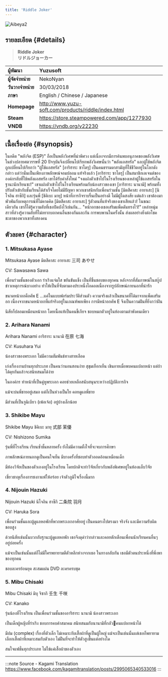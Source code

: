 ```yaml
---
title: 'Riddle Joker'
---
```


![Aibeya2](/img/visualnovel/preview/aibeya2.jpeg)

## รายละเอียด {#details}

> **Riddle Joker**  
> **リドルジョーカー**

| ผู้พัฒนา | Yuzusoft |
| :---- | :---- |
| **ผู้จัดจำหน่าย** | NekoNyan |
| **วันวางจำหน่าย** | 30/03/2018 |
| **ภาษา** | English / Chinese / Japanese |
| **Homepage** | http://www.yuzu-soft.com/products/riddle/index.html |
| **Steam** | https://store.steampowered.com/app/1277930 |
| **VNDB** | https://vndb.org/v22230 |

## เนื้อเรื่องย่อ {#synopsis}

ในอดีต "พลังจิต (ESP)" ถือเป็นพลังวิเศษที่น่าพิศวง แต่เนื่องจากมีการค้นพบอนุภาคของพลังวิเศษในช่วงปลายศตวรรษที่ 20 ปัจจุบันจึงเปลี่ยนไปเรียกพลังวิเศษนั้นว่า "พลังแอสทรัล" และผู้ใช้พลังจิตถูกเปลี่ยนไปเรียกว่า "ผู้ใช้แอสทรัล"
[อาริฮาระ ซาโตรุ] เป็นคนธรรมดาสามัญที่ใช้ชีวิตอยู่ในโลกดังกล่าว
แต่ว่านั่นเป็นเพียงภาพลักษณ์จอมปลอม
แท้จริงแล้ว [อาริฮาระ ซาโตรุ] เป็นสมาชิกเอเจนต์ขององค์กรลับที่ใช้พลังแอสทรัล
เขาได้รับคำสั่งใหม่
"จงแฝงตัวเข้าไปในโรงเรียนของเหล่าผู้ใช้แอสทรัลในฐานะนักเรียนซะ!"
เขาแฝงตัวเข้าไปในโรงเรียนพร้อมกับน้องสาวของเขา [อาริฮาระ นานามิ] พร้อมทั้งปรับตัวเข้ากับชั้นเรียนได้สำเร็จโดยไม่มีปัญหา พวกเขาสนิทกับเพื่อนร่วมชั้น [มิตสึคาสะ อายาเสะ] [นิโจอิน ฮาซึกิ] และรุ่นพี่ [ชิคิเบะ มายุ]
หน้าที่ภารกิจราบรื่นเป็นอย่างดี ไม่มีผู้ใดสงสัย
แต่แล้ว เขาต้องมาพัวพันกับเหตุการณ์ที่ไม่คาดคิด 
[มิตสึคาสะ อายาเสะ] รู้ตัวตนที่แท้จริงของเขาเสียแล้ว!
ในขณะเดียวกัน เขาก็ได้รู้ความลับที่เธอปิดบังไว้เช่นกัน...
"หน้าอกของเธอเสริมแพ็ดดันทรงไว้!"
เหล่าหนุ่มสาวที่ล่วงรู้ความลับที่ไม่อยากบอกคนอื่นของกันและกัน
การพบพานในครั้งนั้น ส่งผลอย่างยิ่งต่อโชคชะตาของพวกเขาทั้งสองคน

## ตัวละคร {#character}

### 1. Mitsukasa Ayase

Mitsukasa Ayase
มิตสึคาสะ อายาเสะ
三司 あやせ

CV: Sawasawa Sawa

เพื่อนร่วมชั้นของตัวเอก ร่าเริงแจ่มใส ขยันขันแข็ง เป็นที่ชื่นชอบของทุกคน
หลังจากที่สัมภาษณ์ในสกู๊ปข่าวเหตุการณ์บางอย่าง ทำให้เป็นที่จับตามองประหนึ่งไอดอลเนื่องจากรูปลักษณ์ภายนอกที่น่ารัก

ขนาดหน้าอกคือคัพ E ...แค่ในแบบฟอร์มประวัติส่วนตัว ความจริงแล้วเป็นขนาดที่ได้มาจากแพ็ดเสริมอก เนื่องจากขนาดหน้าอกที่แท้จริงอยู่ในเกณฑ์พอเพียง การมีหน้าอกคัพ E จึงเป็นความฝันที่ยิ่งกว่าฝัน

นิสัยก็ปลอมเหมือนหน้าอก โดยเนื้อแท้เป็นคนขี้เกียจ ชอบหมกตัวอยู่ในห้องตามลำพังคนเดียว

### 2. Arihara Nanami

Arihara Nanami
อาริฮาระ นานามิ
在原 七海

CV: Kusuhara Yui

น้องสาวของพระเอก ไม่มีความสัมพันธ์ทางสายเลือด

เก่งเรื่องงานบ้านทุกประเภท เป็นคนว่านอนสอนง่าย สุขุมเยือกเย็น เขินอายเมื่อพบคนแปลกหน้า แต่ถ้าได้คุยกันแล้วจะสนิทสนมได้ง่าย

ในองค์กร ทำหน้าที่เป็นคู่หูพระเอก คอยช่วยเหลือสนับสนุนระหว่างปฏิบัติภารกิจ

แม้จะบ่นพี่ชายอยู่เสมอ แต่ก็เป็นห่วงเป็นใย คอยดูแลพี่ชาย

มีส่วนที่เป็นจูนิเบียว (เพ้อเจ้อ) อยู่บ้างเล็กน้อย

### 3. Shikibe Mayu

Shikibe Mayu
ชิคิเบะ มายุ
式部 茉優

CV: Nishizono Sumika

รุ่นพี่ที่โรงเรียน เรียนซ้ำชั้นหลายครั้ง
ยังไม่มีความตั้งใจที่จะจบการศึกษา

ภาพลักษณ์ภายนอกดูเป็นคนใจเย็น
มีบางครั้งที่ชอบทำตัวออดอ้อนเหมือนเด็ก

มีห้องวิจัยเป็นของตัวเองอยู่ในโรงเรียน
โดยปกติจะทำวิจัยเกี่ยวกับพลังพิเศษอยู่ในห้องแล็บวิจัย

เชี่ยวชาญเรื่องการชงกาแฟให้อร่อย เจ้าตัวภูมิใจเรื่องนี้มาก

### 4. Nijouin Hazuki

Nijouin Hazuki
นิโจอิน ฮาซึกิ
二条院 羽月

CV: Haruka Sora

เพื่อนร่วมชั้นและผู้ดูแลหอพักที่พวกพระเอกอาศัยอยู่
เป็นคนตรงไปตรงมา จริงจัง และมีความรับผิดชอบสูง

ด้วยนิสัยเช่นนั้นบวกกับฐานะผู้ดูแลหอพัก
เธอจึงดุด่าว่ากล่าวและคอยตักเตือนเพื่อนนักเรียนคนอื่นๆ อยู่บ่อยครั้ง

แม้จะเป็นเช่นนั้นแต่ก็ไม่มีใครพยายามตีตัวหลีกห่างจากเธอ
ในทางกลับกัน เธอมีตัวตนประหนึ่งที่พึ่งพาของทุกคน

ชอบละครย้อนยุค สะสมแผ่น DVD ละครครบชุด

### 5. Mibu Chisaki

Mibu Chisaki
มิบุ จิซากิ
壬生 千咲

CV: Kanako

รุ่นน้องที่โรงเรียน เป็นเพื่อนร่วมชั้นของอาริฮาระ นานามิ น้องสาวพระเอก

เป็นเด็กผู้หญิงที่ร่าเริง ชอบการคบค้าสมาคม สนิทสนมกับนานามิที่กลัวคนแปลกหน้าได้

มีปม (complex) เรื่องที่ตัวเล็ก ไม่เหมาะกับเสื้อผ้าที่ดูเป็นผู้ใหญ่
แม้จะเป็นเช่นนั้นแต่เธอก็พยายามเลือกเสื้อผ้าที่เหมาะสมกับตัวเอง
ไม่ฝืนที่จะทำให้ตัวสูงขึ้นแต่อย่างใด

สนใจแฟชั่นทุกประเภท ไม่ใช่แค่เสื้อผ้าของตัวเอง

---
:::note Source - Kagami Translation
https://www.facebook.com/kagamitranslation/posts/2995065340533016
:::